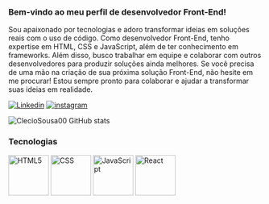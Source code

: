 ### Bem-vindo ao meu perfil de desenvolvedor Front-End!

  Sou apaixonado por tecnologias e adoro transformar ideias em soluções reais com o uso de código. Como desenvolvedor Front-End, tenho expertise em HTML, CSS e JavaScript, além de ter conhecimento em frameworks. Além disso, busco trabalhar em equipe e colaborar com outros desenvolvedores para produzir soluções ainda melhores.
  Se você precisa de uma mão na criação de sua próxima solução Front-End, não hesite em me procurar! Estou sempre pronto para colaborar e ajudar a transformar suas ideias em realidade.


[![Linkedin](https://img.shields.io/badge/LinkedIn-0077B5?style=for-the-badge&logo=linkedin&logoColor=white)](#)
[![instagram](https://img.shields.io/badge/Instagram-E4405F?style=for-the-badge&logo=instagram&logoColor=white)](#)

![ClecioSousa00 GitHub stats](https://github-readme-stats.vercel.app/api?username=ClecioSousa00&show_icons=true&theme=dark)


### Tecnologias

<div>
  <img style="width:80px" alt = "HTML5" src = "https://icons.iconarchive.com/icons/igh0zt/ios7-style-metro-ui/256/MetroUI-Apps-HTML-5-icon.png"/>
   <img style="width:80px" alt = "CSS" src = "https://icons.iconarchive.com/icons/martz90/hex/256/css-3-icon.png"/>
   <img style="width:80px" alt = "JavaScript" src = "https://cdn-icons-png.flaticon.com/512/5968/5968292.png"/>
   <img style="width:80px" alt = "React" src = "https://cdn-icons-png.flaticon.com/512/1260/1260667.png"/>
</div><br/>


